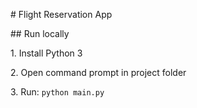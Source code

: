 \# Flight Reservation App

\## Run locally

1\. Install Python 3

2\. Open command prompt in project folder

3\. Run: `python main.py`



